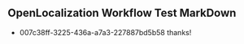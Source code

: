 ## OpenLocalization Workflow Test MarkDown
* 007c38ff-3225-436a-a7a3-227887bd5b58 thanks!

<!--HONumber=Aug16_HO3-->


